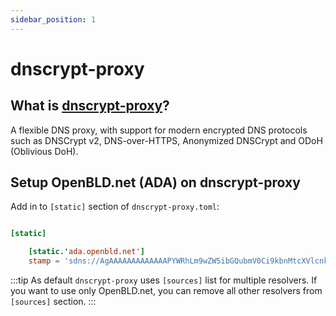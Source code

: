 ```yaml
---
sidebar_position: 1
---
```


# dnscrypt-proxy

## What is [dnscrypt-proxy](https://github.com/DNSCrypt/dnscrypt-proxy)?

A flexible DNS proxy, with support for modern encrypted DNS protocols such as DNSCrypt v2, DNS-over-HTTPS, 
Anonymized DNSCrypt and ODoH (Oblivious DoH).

## Setup OpenBLD.net (ADA) on dnscrypt-proxy

Add in to `[static]` section of `dnscrypt-proxy.toml`:

```toml

[static]

    [static.'ada.openbld.net']
    stamp = 'sdns://AgAAAAAAAAAAAAAPYWRhLm9wZW5ibGQubmV0Ci9kbnMtcXVlcnk'
```

:::tip
As default `dnscrypt-proxy` uses `[sources]` list for multiple resolvers.
If you want to use only OpenBLD.net, you can remove all other resolvers from `[sources]` section.
:::
